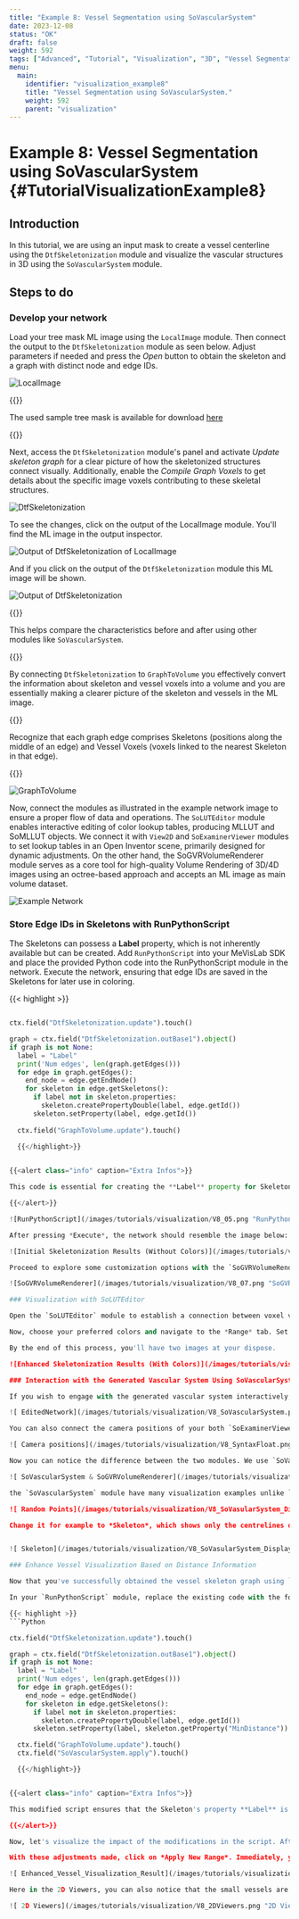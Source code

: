 ```yaml
---
title: "Example 8: Vessel Segmentation using SoVascularSystem"
date: 2023-12-08
status: "OK"
draft: false
weight: 592
tags: ["Advanced", "Tutorial", "Visualization", "3D", "Vessel Segmentation"]
menu: 
  main:
    identifier: "visualization_example8"
    title: "Vessel Segmentation using SoVascularSystem."
    weight: 592
    parent: "visualization"
---
```

# Example 8: Vessel Segmentation using SoVascularSystem {#TutorialVisualizationExample8}

## Introduction
In this tutorial, we are using an input mask to create a vessel centerline using the `DtfSkeletonization` module and visualize the vascular structures in 3D using the `SoVascularSystem` module.

## Steps to do
### Develop your network

Load your tree mask ML image using the `LocalImage` module. Then connect the output to the `DtfSkeletonization` module as seen below. Adjust parameters if needed and press the *Open* button to obtain the skeleton and a graph with distinct node and edge IDs.

![LocalImage](/images/tutorials/visualization/V8_1.png "LocalImage")

{{<alert class="info" caption="Extra Infos">}}

The used sample tree mask is available for download [here](/examples/visualization/example8/EditedImage.mlimage)

{{</alert>}}

Next, access the `DtfSkeletonization` module's panel and activate *Update skeleton graph* for a clear picture of how the skeletonized structures connect visually. Additionally, enable the *Compile Graph Voxels* to get details about the specific image voxels contributing to these skeletal structures. 

![DtfSkeletonization](/images/tutorials/visualization/V8_02.png "DtfSkeletonization")


To see the changes, click on the output of the LocalImage module. You'll find the ML image in the output inspector.

![Output of DtfSkeletonization of LocalImage](/images/tutorials/visualization/V8_MLImage.png "Output of DtfSkeletonization of LocalImage")

And if you click on the output of the `DtfSkeletonization` module this ML image will be shown.

![Output of DtfSkeletonization](/images/tutorials/visualization/V8_MLImage1.png "Output of DtfSkeletonization")


{{<alert class="info" caption="Extra Infos">}}

This helps compare the characteristics before and after using other modules like `SoVascularSystem`. 

{{</alert>}}

By connecting `DtfSkeletonization` to `GraphToVolume` you effectively convert the information about skeleton and vessel voxels into a volume and you are essentially making a clearer picture of the skeleton and vessels in the ML image.



{{<alert class="info" caption="Extra Infos">}}

Recognize that each graph edge comprises Skeletons (positions along the middle of an edge) and Vessel Voxels (voxels linked to the nearest Skeleton in that edge).

{{</alert>}}

![GraphToVolume](/images/tutorials/visualization/V8_03.png "GraphToVolume")

Now, connect the modules as illustrated in the example network image to ensure a proper flow of data and operations. The `SoLUTEditor` module enables interactive editing of color lookup tables, producing MLLUT and SoMLLUT objects. We connect it with `View2D` and `SoExaminerViewer` modules to set lookup tables in an Open Inventor scene, primarily designed for dynamic adjustments. On the other hand, the SoGVRVolumeRenderer module serves as a core tool for high-quality Volume Rendering of 3D/4D images using an octree-based approach and accepts an ML image as main volume dataset.

![Example Network](/images/tutorials/visualization/V8_04.png "Example Network")

### Store Edge IDs in Skeletons with RunPythonScript

The Skeletons can possess a **Label** property, which is not inherently available but can be created. Add `RunPythonScript` into your MeVisLab SDK and place the provided Python code into the RunPythonScript module in the network. Execute the network, ensuring that edge IDs are saved in the Skeletons for later use in coloring.


{{< highlight >}}
```Python

ctx.field("DtfSkeletonization.update").touch()

graph = ctx.field("DtfSkeletonization.outBase1").object()
if graph is not None:
  label = "Label"
  print('Num edges', len(graph.getEdges()))
  for edge in graph.getEdges():
    end_node = edge.getEndNode()
    for skeleton in edge.getSkeletons():      
      if label not in skeleton.properties:
        skeleton.createPropertyDouble(label, edge.getId())
      skeleton.setProperty(label, edge.getId())
  
  ctx.field("GraphToVolume.update").touch()

  {{</highlight>}}

  
{{<alert class="info" caption="Extra Infos">}}

This code is essential for creating the **Label** property for Skeletons, allowing for the assignment of Edge IDs to Skeletons. It ensures the existence of the **Label** property and populates it with the corresponding IDs. This step is crucial for subsequent visualization, especially if you aim to represent graph information in the 3D mask.

{{</alert>}}

![RunPythonScript](/images/tutorials/visualization/V8_05.png "RunPythonScript")

After pressing *Execute*, the network should resemble the image below:

![Initial Skeletonization Results (Without Colors)](/images/tutorials/visualization/V8_06.png "Initial Skeletonization Results (Without Colors)")

Proceed to explore some customization options with the `SoGVRVolumeRenderer` module. Open its panel in the *Main* tab, select *Illuminated* as the *Render Mode*. Adjust the *Quality* setting to *0.10* for enhanced visuals. Head over to the *Illumination* tab and implement these changes as demonstrated below.

![SoGVRVolumeRenderer](/images/tutorials/visualization/V8_07.png "SoGVRVolumeRenderer")

### Visualization with SoLUTEditor

Open the `SoLUTEditor` module to establish a connection between voxel values (edge IDs) and their respective colors. Keep in mind the concept of color interpolation, where not every ID is assigned a unique color.

Now, choose your preferred colors and navigate to the *Range* tab. Set the *New Range Max* setting to *160* beacause we have 165 edges and need a unique color for each edge. Click on *Apply new Range* to ensure your color selections are applied. Execute the network to witness the 3D mask come to life, with distinct colors representing various graph node/edge IDs.

By the end of this process, you'll have two images at your dispose. 

![Enhanced Skeletonization Results (With Colors)](/images/tutorials/visualization/V8_081.png "Enhanced Skeletonization Results (With Colors)")

### Interaction with the Generated Vascular System Using SoVascularSystem

If you wish to engage with the generated vascular system interactively, the `SoVascularSystem` module is your gateway to seamless exploration and interaction. Add it to your MeVisLab SDK and Connect it to your `DtfSkeletonization` module. But first, you may need to connect it to an extra `SoExaminerViewer1` to observe the dirfferece wenn using this module. 

![ EditedNetwork](/images/tutorials/visualization/V8_SoVascularSystem.png " EditedNetwork")

You can also connect the camera positions of your both `SoExaminerViewer` modules with a syntaxfloat as shown bellow to move them simultaneously. 

![ Camera positions](/images/tutorials/visualization/V8_SyntaxFloat.png " Camera positions")

Now you can notice the difference between the two modules. We use `SoVascularSystem` for a smoother and visually pleasing viewer, while the `SoGVRVolumeRenderer`, despite having many steps, provides precise results and is better suited for calculating totale volume and similiar metrics. 

![ SoVascularSystem & SoGVRVolumeRenderer](/images/tutorials/visualization/V8_Difference1.png " SoVascularSystem & SoGVRVolumeRenderer")

the `SoVascularSystem` module have many visualization examples unlike `SoGVRVolumeRenderer`, which can just render a mask in 3D . Open `SoVascularSystem`'s panel and select *Random Points* for *Display Mode* in the *Main* tab to observe the changes. 

![ Random Points](/images/tutorials/visualization/V8_SoVasularSystem_DisplayMode1.png " Random Points")

Change it for example to *Skeleton*, which shows only the centrelines of the vessels. 


![ Skeleton](/images/tutorials/visualization/V8_SoVasularSystem_DisplayMode2.png " Skeleton")

### Enhance Vessel Visualization Based on Distance Information

Now that you've successfully obtained the vessel skeleton graph using `DtfSkeletonization`, let's take the next step to enhance the vessel visualization based on the radius information. We'll modify the existing code to incorporate the Skeleton's property **Label** for storing the radius of the vessels, which will subsequently be used to color the rendering.

In your `RunPythonScript` module, replace the existing code with the following:

{{< highlight >}}
```Python

ctx.field("DtfSkeletonization.update").touch()

graph = ctx.field("DtfSkeletonization.outBase1").object()
if graph is not None:
  label = "Label"
  print('Num edges', len(graph.getEdges()))
  for edge in graph.getEdges():
    end_node = edge.getEndNode()
    for skeleton in edge.getSkeletons():
      if label not in skeleton.properties:
        skeleton.createPropertyDouble(label, edge.getId())
      skeleton.setProperty(label, skeleton.getProperty("MinDistance"))

  ctx.field("GraphToVolume.update").touch()
  ctx.field("SoVascularSystem.apply").touch()

  {{</highlight>}}


{{<alert class="info" caption="Extra Infos">}}

This modified script ensures that the Skeleton's property **Label** is utilized to store its distance information. The vessels will now be displayed with colors based on their minimal distance. 

{{</alert>}}

Now, let's visualize the impact of the modifications in the script. After executing the updated network, head to the `SoLUTEditor` module in the interface. Once there, navigate to the *Range* tab and tweak the *New Range Max* to *10*. Choose red for the small distance and green for the large.

With these adjustments made, click on *Apply New Range*. Immediately, you'll observe a dynamic transformation in the color representation of the vessel visualization. This alteration, driven by the minimal distance, enhances the clarity and informativeness of the displayed vascular structures. Take this opportunity to explore and analyze the results, providing valuable insights into the intricacies of the vessel system.

![ Enhanced_Vessel_Visualization_Result](/images/tutorials/visualization/V8_010new.png "Enhanced_Vessel_Visualization_Result") 

Here in the 2D Viewers, you can also notice that the small vessels are red and the big ones are green.

![ 2D Viewers](/images/tutorials/visualization/V8_2DViewers.png "2D Viewers") 

